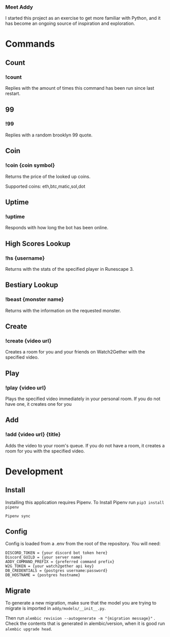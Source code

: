 ### Meet Addy

I started this project as an exercise to get more familiar with Python, and it has become an ongoing source of inspiration and exploration.

# Commands

## Count

### **!count**

Replies with the amount of times this command has been run since last restart.

## 99

### **!99**

Replies with a random brooklyn 99 quote.

## Coin

### **!coin {coin symbol}**

Returns the price of the looked up coins.

Supported coins: eth,btc,matic,sol,dot

## Uptime

### **!uptime**

Responds with how long the bot has been online.

## High Scores Lookup

### **!hs {username}**

Returns with the stats of the specified player in Runescape 3.

## Bestiary Lookup

### **!beast {monster name}**

Returns with the information on the requested monster.

## Create

### **!create {video url}**

Creates a room for you and your friends on Watch2Gether with the specified video.

## Play

### **!play {video url}**

Plays the specified video immediately in your personal room. If you do not have one, it creates one for you

## Add

### **!add {video url} {title}**

Adds the video to your room's queue. If you do not have a room, it creates a room for you with the specified video.

# Development

## Install

Installing this application requires Pipenv. To Install Pipenv run `pip3 install pipenv`

```
Pipenv sync
```

## Config

Config is loaded from a .env from the root of the repository. You will need:

```
DISCORD_TOKEN = {your discord bot token here}
Discord_GUILD = {your server name}
ADDY_COMMAND_PREFIX = {preferred command prefix}
W2G_TOKEN = {your watch2gether api key}
DB_CREDENTIALS = {postgres username:password}
DB_HOSTNAME = {postgres hostname}
```

## Migrate

To generate a new migration, make sure that the model you are trying to migrate is imported in `addy/models/__init__.py`.

Then run `alembic revision --autogenerate -m "{migration message}"` . Check the contents that is generated in alembic/version, when it is good run `alembic upgrade head`.
